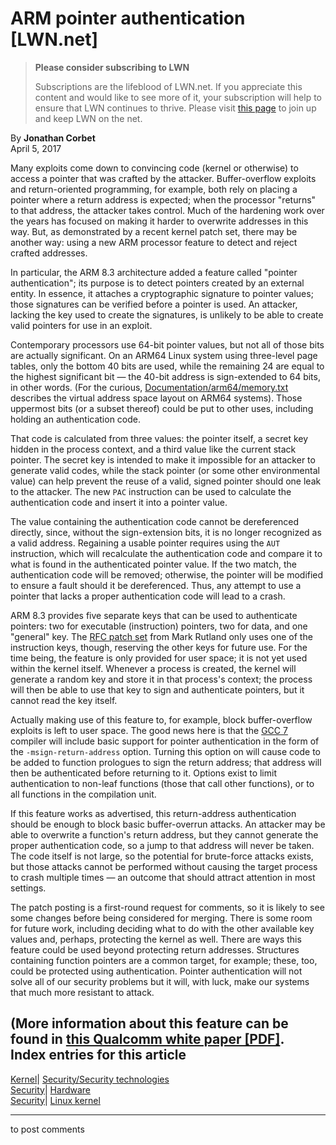 # ARM pointer authentication [LWN.net]

> **Please consider subscribing to LWN**
> 
> Subscriptions are the lifeblood of LWN.net. If you appreciate this content and would like to see more of it, your subscription will help to ensure that LWN continues to thrive. Please visit [this page](/Promo/nst-nag1/subscribe) to join up and keep LWN on the net. 

By **Jonathan Corbet**  
April 5, 2017 

Many exploits come down to convincing code (kernel or otherwise) to access a pointer that was crafted by the attacker. Buffer-overflow exploits and return-oriented programming, for example, both rely on placing a pointer where a return address is expected; when the processor "returns" to that address, the attacker takes control. Much of the hardening work over the years has focused on making it harder to overwrite addresses in this way. But, as demonstrated by a recent kernel patch set, there may be another way: using a new ARM processor feature to detect and reject crafted addresses. 

In particular, the ARM 8.3 architecture added a feature called "pointer authentication"; its purpose is to detect pointers created by an external entity. In essence, it attaches a cryptographic signature to pointer values; those signatures can be verified before a pointer is used. An attacker, lacking the key used to create the signatures, is unlikely to be able to create valid pointers for use in an exploit. 

Contemporary processors use 64-bit pointer values, but not all of those bits are actually significant. On an ARM64 Linux system using three-level page tables, only the bottom 40 bits are used, while the remaining 24 are equal to the highest significant bit — the 40-bit address is sign-extended to 64 bits, in other words. (For the curious, [Documentation/arm64/memory.txt](/Articles/718895/) describes the virtual address space layout on ARM64 systems). Those uppermost bits (or a subset thereof) could be put to other uses, including holding an authentication code. 

That code is calculated from three values: the pointer itself, a secret key hidden in the process context, and a third value like the current stack pointer. The secret key is intended to make it impossible for an attacker to generate valid codes, while the stack pointer (or some other environmental value) can help prevent the reuse of a valid, signed pointer should one leak to the attacker. The new `PAC` instruction can be used to calculate the authentication code and insert it into a pointer value. 

The value containing the authentication code cannot be dereferenced directly, since, without the sign-extension bits, it is no longer recognized as a valid address. Regaining a usable pointer requires using the `AUT` instruction, which will recalculate the authentication code and compare it to what is found in the authenticated pointer value. If the two match, the authentication code will be removed; otherwise, the pointer will be modified to ensure a fault should it be dereferenced. Thus, any attempt to use a pointer that lacks a proper authentication code will lead to a crash. 

ARM 8.3 provides five separate keys that can be used to authenticate pointers: two for executable (instruction) pointers, two for data, and one "general" key. The [RFC patch set](/Articles/718778/) from Mark Rutland only uses one of the instruction keys, though, reserving the other keys for future use. For the time being, the feature is only provided for user space; it is not yet used within the kernel itself. Whenever a process is created, the kernel will generate a random key and store it in that process's context; the process will then be able to use that key to sign and authenticate pointers, but it cannot read the key itself. 

Actually making use of this feature to, for example, block buffer-overflow exploits is left to user space. The good news here is that the [GCC 7](https://gcc.gnu.org/gcc-7/changes.html) compiler will include basic support for pointer authentication in the form of the `-msign-return-address` option. Turning this option on will cause code to be added to function prologues to sign the return address; that address will then be authenticated before returning to it. Options exist to limit authentication to non-leaf functions (those that call other functions), or to all functions in the compilation unit. 

If this feature works as advertised, this return-address authentication should be enough to block basic buffer-overrun attacks. An attacker may be able to overwrite a function's return address, but they cannot generate the proper authentication code, so a jump to that address will never be taken. The code itself is not large, so the potential for brute-force attacks exists, but those attacks cannot be performed without causing the target process to crash multiple times — an outcome that should attract attention in most settings. 

The patch posting is a first-round request for comments, so it is likely to see some changes before being considered for merging. There is some room for future work, including deciding what to do with the other available key values and, perhaps, protecting the kernel as well. There are ways this feature could be used beyond protecting return addresses. Structures containing function pointers are a common target, for example; these, too, could be protected using authentication. Pointer authentication will not solve all of our security problems but it will, with luck, make our systems that much more resistant to attack. 

(More information about this feature can be found in [this Qualcomm white paper [PDF]](https://www.qualcomm.com/media/documents/files/whitepaper-pointer-authentication-on-armv8-3.pdf).  
Index entries for this article  
---  
[Kernel](/Kernel/Index)| [Security/Security technologies](/Kernel/Index#Security-Security_technologies)  
[Security](/Security/Index/)| [Hardware](/Security/Index/#Hardware)  
[Security](/Security/Index/)| [Linux kernel](/Security/Index/#Linux_kernel)  
  


* * *

to post comments 

